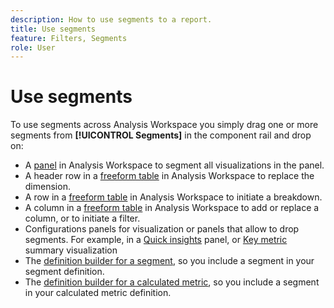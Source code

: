 ```yaml
---
description: How to use segments to a report.
title: Use segments
feature: Filters, Segments
role: User
---
```


# Use segments

To use segments across Analysis Workspace you simply drag one or more segments from **[!UICONTROL Segments]** in the component rail and drop on:

* A [panel](/help/analysis-workspace/c-panels/panels.md) in Analysis Workspace to segment all visualizations in the panel.
* A header row in a [freeform table](/help/analysis-workspace/visualizations/freeform-table/freeform-table.md) in Analysis Workspace to replace the dimension.
* A row in a [freeform table](/help/analysis-workspace/visualizations/freeform-table/freeform-table.md) in Analysis Workspace to initiate a breakdown. 
* A column in a [freeform table](/help/analysis-workspace/visualizations/freeform-table/freeform-table.md) in Analysis Workspace to add or replace a column, or to initiate a filter.
* Configurations panels for visualization or panels that allow to drop segments. For example, in a [Quick insights](/help/analysis-workspace/c-panels/quickinsight.md) panel, or [Key metric](/help/analysis-workspace/visualizations/key-metric.md) summary visualization
* The [definition builder for a segment](/help/components/segments/seg-builder.md#definition-builder), so you include a segment in your segment definition.
* The [definition builder for a calculated metric](/help/components/calc-metrics/cm-workflow/cm-build-metrics.md#definition-builder), so you include a segment in your calculated metric definition.
